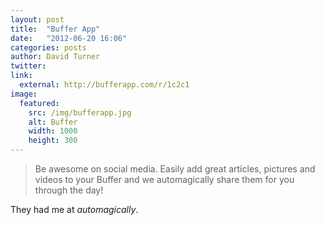```yaml
---
layout: post
title:  "Buffer App"
date:   "2012-06-20 16:06"
categories: posts
author: David Turner
twitter:
link:
  external: http://bufferapp.com/r/1c2c1
image:
  featured:
    src: /img/bufferapp.jpg
    alt: Buffer
    width: 1000
    height: 300
---
```

>Be awesome on social media. Easily add great articles, pictures and videos to your Buffer and we automagically share them for you through the day!

They had me at *automagically*.